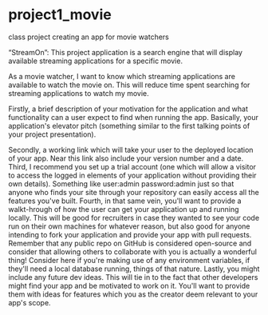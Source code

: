 # project1_movie

class project creating an app for movie watchers

“StreamOn”: This project application is a search engine that will display available streaming applications for a specific movie.

As a movie watcher, I want to know which streaming applications are available to watch the movie on. This will reduce time spent searching for streaming applications to watch my movie.

Firstly, a brief description of your motivation for the application and what functionality can a user expect to find when running the app. Basically, your application's elevator pitch (something similar to the first talking points of your project presentation).

Secondly, a working link which will take your user to the deployed location of your app. Near this link also include your version number and a date.
Third, I recommend you set up a trial account (one which will allow a visitor to access the logged in elements of your application without providing their own details). Something like user:admin password:admin just so that anyone who finds your site through your repository can easily access all the features you've built.
Fourth, in that same vein, you'll want to provide a walkt-hrough of how the user can get your application up and running locally. This will be good for recruiters in case they wanted to see your code run on their own machines for whatever reason, but also good for anyone intending to fork your application and provide your app with pull requests. Remember that any public repo on GitHub is considered open-source and consider that allowing others to collaborate with you is actually a wonderful thing! Consider here if you're making use of any environment variables, if they'll need a local database running, things of that nature.
Lastly, you might include any future dev ideas. This will tie in to the fact that other developers might find your app and be motivated to work on it. You'll want to provide them with ideas for features which you as the creator deem relevant to your app's scope.
